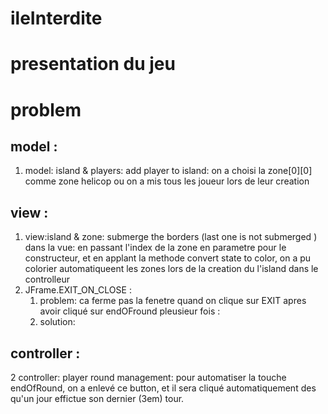 # ileInterdite
# presentation du jeu 
# problem
## model : 
1. model: island & players: add player to island: on a choisi la zone[0][0] comme zone helicop ou on a mis tous les joueur lors de leur creation
 

## view :
1. view:island & zone: submerge the borders (last one is not submerged ) dans la vue: en passant l'index de la zone en parametre pour le constructeur, et en applant la methode convert state to color, on a pu colorier automatiqueent les zones lors de la creation du l'island dans le controlleur
2. JFrame.EXIT_ON_CLOSE : 
   1. problem: ca ferme pas la fenetre quand on clique sur EXIT apres avoir cliqué sur endOFround pleusieur fois : 
   2. solution: 



## controller :
2 controller: player round management: pour automatiser la touche endOfRound, on a enlevé ce button, et il sera cliqué automatiquement des qu'un jour effictue son dernier (3em) tour.